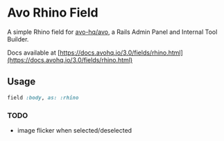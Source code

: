 # Avo Rhino Field

A simple Rhino field for [avo-hq/avo](https://github.com/avo-hq/avo), a Rails Admin Panel and Internal Tool Builder.

Docs available at [https://docs.avohq.io/3.0/fields/rhino.html](https://docs.avohq.io/3.0/fields/rhino.html)

## Usage

```ruby
field :body, as: :rhino
```

### TODO

- image flicker when selected/deselected

